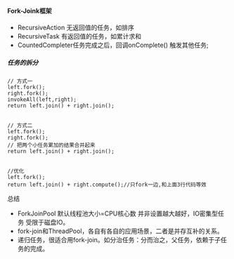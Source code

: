 #### Fork-Joink框架
* RecursiveAction 无返回值的任务，如排序
* RecursiveTask 有返回值的任务，如累计求和
* CountedCompleter任务完成之后，回调onComplete() 触发其他任务;


##### 任务的拆分
```
// 方式一
left.fork();
right.fork();
invokeAll(left,right);
return left.join() + right.join();


// 方式二
left.fork();
right.fork();
// 把两个小任务累加的结果合并起来
return left.join() + right.join();


//优化
left.fork();
return left.join() + right.compute();//只fork一边,和上面3行代码等效
```


总结
- ForkJoinPool 默认线程池大小=CPU核心数
    并非设置越大越好，IO密集型任务 受限于磁盘IO。
- fork-join和ThreadPool，各自有各自的应用场景，二者是并存互补的关系。
- 递归任务，很适合用fork-join。如分治任务：分而治之，父任务，依赖于子任务的完成。
